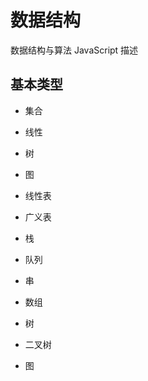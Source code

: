 # 数据结构

数据结构与算法 JavaScript 描述

## 基本类型

-   集合
-   线性
-   树
-   图

-   线性表
-   广义表
-   栈
-   队列
-   串
-   数组
-   树
-   二叉树
-   图
